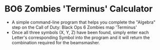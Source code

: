 # BO6 Zombies 'Terminus' Calculator
- A simple command-line program that helps you complete the "Algebra" step on the Call of Duty: Black Ops 6 Zombies map 'Terminus'
- Once all three symbols (X, Y, Z) have been found, simply enter each Letter's corresponding Symbol into the program and it will return the combination required for the beamsmasher.

